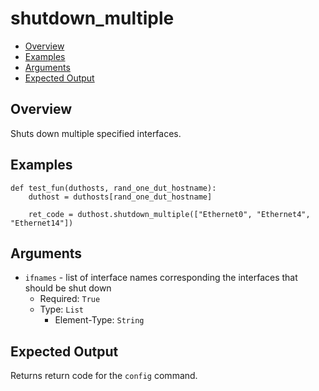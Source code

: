 # shutdown_multiple

- [Overview](#overview)
- [Examples](#examples)
- [Arguments](#arguments)
- [Expected Output](#expected-output)

## Overview
Shuts down multiple specified interfaces.

## Examples
```
def test_fun(duthosts, rand_one_dut_hostname):
    duthost = duthosts[rand_one_dut_hostname]

    ret_code = duthost.shutdown_multiple(["Ethernet0", "Ethernet4", "Ethernet14"])
```

## Arguments
- `ifnames` - list of interface names corresponding the interfaces that should be shut down
    - Required: `True`
    - Type: `List`
        - Element-Type: `String`

## Expected Output
Returns return code for the `config` command.
